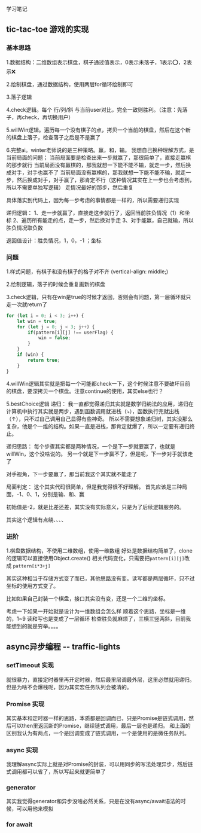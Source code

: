 学习笔记


## tic-tac-toe 游戏的实现

### 基本思路

1.数据结构：二维数组表示棋盘，棋子通过值表示，0表示未落子，1表示⭕️，2表示❌

2.绘制棋盘，通过数据结构，使用两层for循环绘制即可

3.落子逻辑

4.check逻辑。每个 行/列/斜 与当前user对比，完全一致则胜利。（注意：先落子，再check，再切换用户）

5.willWin逻辑。遍历每一个没有棋子的点，拷贝一个当前的棋盘，然后在这个新的棋盘上落子，检查落子之后是不是赢了

6.完整ai。winter老师说的是三种策略。赢，和，输。
我想自己换种理解方式，是当前局面的问题；
当前局面要是检查出来一步就赢了，那很简单了，直接走赢棋的那步就行
当前局面没有赢棋的，那我就想一下能不能不输，就走一步，然后换成对手，对手也赢不了
当前局面没有赢棋的，那我就想一下能不能不输，就走一步，然后换成对手，对手赢了，那肯定不行（这种情况其实在上一步也会考虑到，所以不需要单独写逻辑）
走情况最好的那步，然后重复

具体落实到代码上，因为每一步考虑的事情都是一样的，所以需要递归实现

递归逻辑：
    1、走一步就赢了，直接走这步就行了，返回当前胜负情况（1）和坐标
    2、遍历所有能走的点，走一步，然后换对手走
    3、对手能赢，自己就输，所以胜负情况取负数


返回值设计：胜负情况，1，0，-1 ；坐标

### 问题

1.样式问题，有棋子和没有棋子的格子对不齐 (vertical-align: middle;)

2.绘制逻辑，落子的时候会重复画新的棋盘

3.check逻辑，只有在win是true的时候才返回，否则会有问题，第一层循环就只走一次就return了

```js
for (let i = 0; i < 3; i++) {
    let win = true;
    for (let j = 0; j < 3; j++) {
        if(pattern[i][j] !== userFlag) {
            win = false;
        }
    }
    if (win) {
        return true;
    }
}
```

4.willWin逻辑其实就是把每一个可能都check一下，这个时候注意不要破坏目前的棋盘，要深拷贝一个棋盘。注意continue的使用，其实else也行？

5.bestChoice逻辑
递归：
    我一直都觉得递归其实就是数学归纳法的应用，递归在计算机中执行其实就是两步，遇到函数调用就进栈（⤵️），函数执行完就出栈（↑），只不过自己调用自己显得有些神奇。
    所以不需要想象递归树，其实没那么复杂，他是个一维的结构。如果一直是进栈，那肯定就爆了，所以一定要有递归终止。

递归思路：
每个步骤其实都是两种情况，一个是下一步就要赢了，也就是willWin，这个没啥说的。
另一个就是下一步赢不了，但是呢，下一步对手就该走了

对手视角，下一步要赢了，那当前我这个其实就不能走了

局面判定：
这个其实代码很简单，但是我觉得很不好理解。
首先应该是三种局面，-1、0、1，分别是输、和、赢

初始值是-2，就是比差还差，其实没有实际意义，只是为了后续逻辑服务的。

其实这个逻辑有点绕、、、、

### 进阶

1.棋盘数据结构，不使用二维数组，使用一维数组
好处是数据结构简单了，clone的逻辑可以直接使用Object.create()
相关代码变化，只需要把```pattern[i][j]```改成 ```pattern[i*3+j]```

其实这种相当于存储方式变了而已，其他思路没有变。读写都是两层循环，只不过坐标的使用方式变了。

比如如果自己封装一个棋盘，接口其实没有变，还是一个二维的坐标。

考虑一下如果一开始就是设计为一维数组会怎么样
顺着这个思路，坐标是一维的，1~9 读和写也是变成了一层循环
检查胜负就麻烦了，三横三竖两斜，目前我能想到的就是穷举。。。。

## async异步编程 -- traffic-lights

### setTimeout 实现
就很暴力，直接定时器里再开定时器，然后最里层调最外层，这里必然就用递归。但是为啥不会爆栈呢，因为其实宏任务队列会被清的。

### Promise 实现
其实基本和定时器一样的思路，本质都是回调而已，只是Promise是链式调用，然后可以then里返回新的Promise，继续链式调用，最后一层也是递归。
和上面的区别我认为有两点，一个是回调变成了链式调用，一个是使用的是微任务队列。

### async 实现
我理解async实际上就是对Promise的封装，可以用同步的写法处理异步，然后链式调用都可以省了，所以写起来就更简单了


### generator

其实我觉得generator和异步没啥必然关系，只是在没有async/await语法的时候，可以用他来模拟

### for await